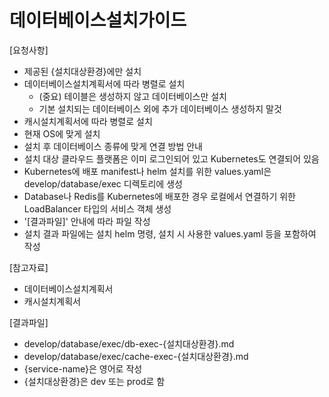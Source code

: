 # 데이터베이스설치가이드 

[요청사항]  
- 제공된 {설치대상환경}에만 설치 
- 데이터베이스설치계획서에 따라 병렬로 설치 
  - (중요) 테이블은 생성하지 않고 데이터베이스만 설치  
  - 기본 설치되는 데이터베이스 외에 추가 데이터베이스 생성하지 말것  
- 캐시설치계획서에 따라 병렬로 설치 
- 현재 OS에 맞게 설치
- 설치 후 데이터베이스 종류에 맞게 연결 방법 안내
- 설치 대상 클라우드 플랫폼은 이미 로그인되어 있고 Kubernetes도 연결되어 있음  
- Kubernetes에 배포 manifest나 helm 설치를 위한 values.yaml은 develop/database/exec 디렉토리에 생성  
- Database나 Redis를 Kubernetes에 배포한 경우 로컬에서 연결하기 위한 LoadBalancer 타입의 서비스 객체 생성   
- '[결과파일]' 안내에 따라 파일 작성 
- 설치 결과 파일에는 설치 helm 명령, 설치 시 사용한 values.yaml 등을 포함하여 작성   

[참고자료]
- 데이터베이스설치계획서
- 캐시설치계획서

[결과파일]
- develop/database/exec/db-exec-{설치대상환경}.md
- develop/database/exec/cache-exec-{설치대상환경}.md
- {service-name}은 영어로 작성  
- {설치대상환경}은 dev 또는 prod로 함
